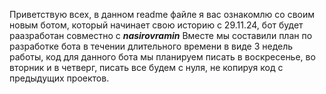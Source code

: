 Приветствую всех, в данном readme файле я вас ознакомлю со своим новым ботом, который начинает свою историю с 29.11.24, бот будет раазработан совместно с ***nasirovramin***
Вместе мы составили план по разработке бота в течении длительного времени в виде 3 недель работы, код для данного бота мы планируем писать в воскресенье, во вторник и в четверг, писать все будем с нуля, не копируя код с предыдущих проектов.
